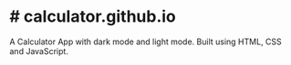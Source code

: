 # # calculator.github.io
A Calculator App with dark mode and light mode. Built using HTML, CSS and JavaScript. 
